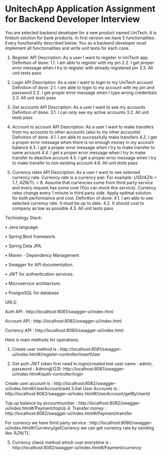 # UnitechApp Application Assignment for Backend Developer Interview

You are selected backend developer for a new product named UniTech. It is fintech solution for bank products. In first version we have 5 functionalities. Every functionality described below. You as a backend developer must implement all functionalities and write unit tests for each case.
1. Register API
Description: As a user I want to register in UniTech app.
Definition of done:
1.1. I am able to register with my pin
2.2. I get proper error message when I try to register with already registered pin 
3.3. All unit tests pass

2. Login API
Description: As a user I want to login to my UniTech account
Definition of done:
2.1. I am able to login to my account with my pin and password 
2.2. I get proper error message when I type wrong credentials 
2.3. All unit tests pass


3. Get accounts API
Description: As a user I want to see my accounts
Definition of done:
3.1. I can only see my active accounts 
3.2. All unit tests pass

4. Account to account API
Description: As a user I want to make transfers from my accounts to other accounts (also to my other accounts)
Definition of done:
4.1. I am able to successfully make transfers
4.2. I get a proper error message when there is no enough money in my account balance 
4.3. I get a proper error message when I try to make transfer to same account
4.4. I get a proper error message when I try to make transfer to deactive account
4.5. I get a proper error message when I try to make transfer to non existing account
4.6. All unit tests pass

5. Currency rates API
Description: As a user I want to see selected currency rate. Currency rate is a currency pair. For example: USD/AZN = 1.7, AZN/TL = 8. Assume that currencies come from third party service and every request has some cost (You can mock this service). Currency rates change every 1 minute in third party side. Apply optimal solution for both performance and cost.
Definition of done:
4.1. I am able to see selected currency rate. It must be up to date. 
4.2. It should cost to company as low as possible
4.3. All unit tests pass


Technology Stack:

• Java language.

• Spring Boot framework.

• Spring Data JPA.

• Maven - Dependency Management

• Swagger for API documentation.

• JWT for authentication services.

• Microservice architecture.

• PostgreSQL for database


URLS:


Auth API : http://localhost:8081/swagger-ui/index.html

Account API : http://localhost:8082/swagger-ui/index.html

Currency API : http://localhost:8080/swagger-ui/index.html



Here is main methods for operations:

1. Create user method is  : http://localhost:8081/swagger-ui/index.html#/register-controller/insertUser

2. Get auth JWT token first need to login(created test user name : admin, password : Admin@123): http://localhost:8081/swagger-ui/index.html#/auth-controller/login 

 Create user account is : http://localhost:8082/swagger-ui/index.html#/UserAccount/add
3.Get User Accounts is : http://localhost:8082/swagger-ui/index.html#/UserAccount/getByUserId

 Top up balance by accountnumber : http://localhost:8082/swagger-ui/index.html#/Payment/topUp
4. Transfer money  : http://localhost:8082/swagger-ui/index.html#/Payment/transfer

For currency we have third party service : http://localhost:8080/swagger-ui/index.html#/Currency/getCurrency
we can get currency rate by sending like 'AZN/TL'

5. Currency check method which cost everytime is : http://localhost:8082/swagger-ui/index.html#/Payment/currency


